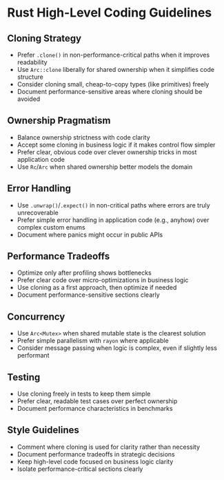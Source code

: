 # Rust High-Level Coding Guidelines

## Cloning Strategy
- Prefer `.clone()` in non-performance-critical paths when it improves readability
- Use `Arc::clone` liberally for shared ownership when it simplifies code structure
- Consider cloning small, cheap-to-copy types (like primitives) freely
- Document performance-sensitive areas where cloning should be avoided

## Ownership Pragmatism
- Balance ownership strictness with code clarity
- Accept some cloning in business logic if it makes control flow simpler
- Prefer clear, obvious code over clever ownership tricks in most application code
- Use `Rc`/`Arc` when shared ownership better models the domain

## Error Handling
- Use `.unwrap()`/`.expect()` in non-critical paths where errors are truly unrecoverable
- Prefer simple error handling in application code (e.g., anyhow) over complex custom enums
- Document where panics might occur in public APIs

## Performance Tradeoffs
- Optimize only after profiling shows bottlenecks
- Prefer clear code over micro-optimizations in business logic
- Use cloning as a first approach, then optimize if needed
- Document performance-sensitive sections clearly

## Concurrency
- Use `Arc<Mutex>` when shared mutable state is the clearest solution
- Prefer simple parallelism with `rayon` where applicable
- Consider message passing when logic is complex, even if slightly less performant

## Testing
- Use cloning freely in tests to keep them simple
- Prefer clear, readable test cases over perfect ownership
- Document performance characteristics in benchmarks

## Style Guidelines
- Comment where cloning is used for clarity rather than necessity
- Document performance tradeoffs in strategic decisions
- Keep high-level code focused on business logic clarity
- Isolate performance-critical sections clearly
